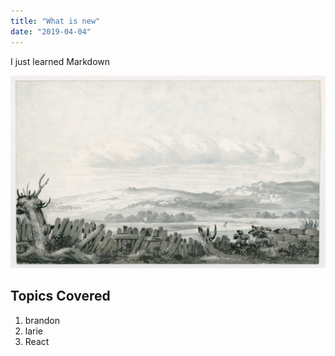 ```yaml
---
title: "What is new"
date: "2019-04-04"
---
```


I just learned Markdown 

![sky](./bigsky.jpg)

## Topics Covered

1. brandon
2. larie
3. React